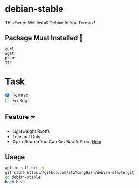 # debian-stable
This Script Will Install Debian In You Termux! 

## Package Must Installed 🚀
```terminal
curl 
wget 
proot 
tar
```

# Task
- [x] Release
- [ ] Fix Bugs

## Feature ⭐
* Lightweight Rootfs
* Terminal Only
* Open Source
You Can Get Rootfs From [Here](docker.debian.net)

## Usage
```bash
apt install git -y
git clone https://github.com/itzYoungHazn/debian-stable.git
cd debian-stable
bash bash
```


